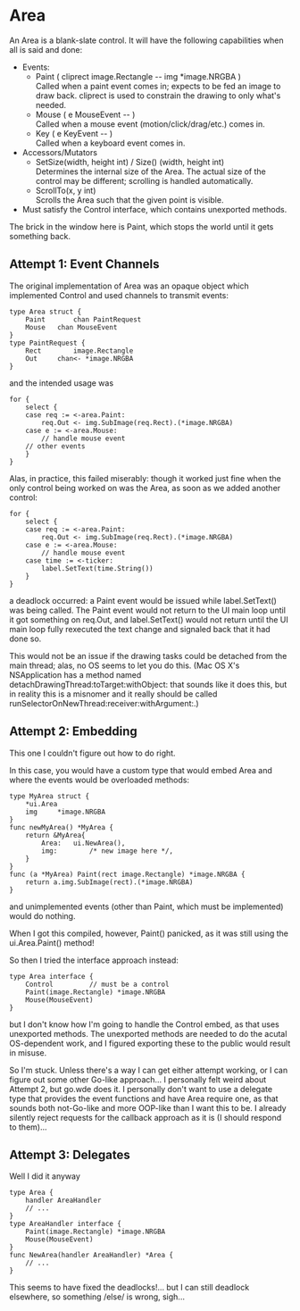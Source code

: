 # Area
An Area is a blank-slate control. It will have the following capabilities when all is said and done:
- Events:
	- Paint ( cliprect image.Rectangle -- img *image.NRGBA )<br>Called when a paint event comes in; expects to be fed an image to draw back. cliprect is used to constrain the drawing to only what's needed.
	- Mouse ( e MouseEvent -- )<br>Called when a mouse event (motion/click/drag/etc.) comes in.
	- Key ( e KeyEvent -- )<br>Called when a keyboard event comes in.
- Accessors/Mutators
	- SetSize(width, height int) / Size() (width, height int)<br>Determines the internal size of the Area. The actual size of the control may be different; scrolling is handled automatically.
	- ScrollTo(x, y int)<br>Scrolls the Area such that the given point is visible.
- Must satisfy the Control interface, which contains unexported methods.

The brick in the window here is Paint, which stops the world until it gets something back.

## Attempt 1: Event Channels
The original implementation of Area was an opaque object which implemented Control and used channels to transmit events:
```
type Area struct {
	Paint		chan PaintRequest
	Mouse	chan MouseEvent
}
type PaintRequest {
	Rect		image.Rectangle
	Out		chan<- *image.NRGBA
}
```
and the intended usage was
```
for {
	select {
	case req := <-area.Paint:
		req.Out <- img.SubImage(req.Rect).(*image.NRGBA)
	case e := <-area.Mouse:
		// handle mouse event
	// other events
	}
}
```
Alas, in practice, this failed miserably: though it worked just fine when the only control being worked on was the Area, as soon as we added another control:
```
for {
	select {
	case req := <-area.Paint:
		req.Out <- img.SubImage(req.Rect).(*image.NRGBA)
	case e := <-area.Mouse:
		// handle mouse event
	case time := <-ticker:
		label.SetText(time.String())
	}
}
```
a deadlock occurred: a Paint event would be issued while label.SetText() was being called. The Paint event would not return to the UI main loop until it got something on req.Out, and label.SetText() would not return until the UI main loop fully rexecuted the text change and signaled back that it had done so.

This would not be an issue if the drawing tasks could be detached from the main thread; alas, no OS seems to let you do this. (Mac OS X's NSApplication has a method named detachDrawingThread:toTarget:withObject: that sounds like it does this, but in reality this is a misnomer and it really should be called runSelectorOnNewThread:receiver:withArgument:.)

## Attempt 2: Embedding
This one I couldn't figure out how to do right.

In this case, you would have a custom type that would embed Area and where the events would be overloaded methods:
```
type MyArea struct {
	*ui.Area
	img		*image.NRGBA
}
func newMyArea() *MyArea {
	return &MyArea{
		Area:	ui.NewArea(),
		img:		/* new image here */,
	}
}
func (a *MyArea) Paint(rect image.Rectangle) *image.NRGBA {
	return a.img.SubImage(rect).(*image.NRGBA)
}
```
and unimplemented events (other than Paint, which must be implemented) would do nothing.

When I got this compiled, however, Paint() panicked, as it was still using the ui.Area.Paint() method!

So then I tried the interface approach instead:
```
type Area interface {
	Control			// must be a control
	Paint(image.Rectangle) *image.NRGBA
	Mouse(MouseEvent)
}
```
but I don't know how I'm going to handle the Control embed, as that uses unexported methods. The unexported methods are needed to do the acutal OS-dependent work, and I figured exporting these to the public would result in misuse.

So I'm stuck. Unless there's a way I can get either attempt working, or I can figure out some other Go-like approach... I personally felt weird about Attempt 2, but go.wde does it. I personally don't want to use a delegate type that provides the event functions and have Area require one, as that sounds both not-Go-like and more OOP-like than I want this to be. I already silently reject requests for the callback approach as it is (I should respond to them)...

## Attempt 3: Delegates
Well I did it anyway
```
type Area {
	handler	AreaHandler
	// ...
}
type AreaHandler interface {
	Paint(image.Rectangle) *image.NRGBA
	Mouse(MouseEvent)
}
func NewArea(handler AreaHandler) *Area {
	// ...
}
```
This seems to have fixed the deadlocks!... but I can still deadlock elsewhere, so something /else/ is wrong, sigh...
